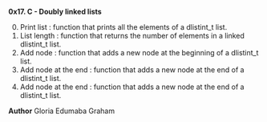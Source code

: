 **0x17. C - Doubly linked lists**


0. Print list : function that prints all the elements of a dlistint_t list.
1. List length : function that returns the number of elements in a linked dlistint_t list.
2. Add node : function that adds a new node at the beginning of a dlistint_t list.
3. Add node at the end : function that adds a new node at the end of a dlistint_t list.
3. Add node at the end : function that adds a new node at the end of a dlistint_t list.

**Author**
Gloria Edumaba Graham







